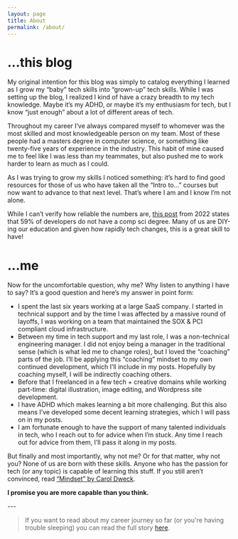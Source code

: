 ```yaml
---
layout: page
title: About
permalink: /about/
---
```

# ...this blog
My original intention for this blog was simply to catalog everything I learned as I grow my “baby” tech skills into “grown-up” tech skills. While I was setting up the blog, I realized I kind of have a crazy breadth to my tech knowledge. Maybe it’s my ADHD, or maybe it’s my enthusiasm for tech, but I know “just enough” about a lot of different areas of tech.

Throughout my career I’ve always compared myself to whomever was the most skilled and most knowledgeable person on my team. Most of these people had a masters degree in computer science, or something like twenty-five years of experience in the industry. This habit of mine caused me to feel like I was less than my teammates, but also pushed me to work harder to learn as much as I could.

As I was trying to grow my skills I noticed something: it’s hard to find good resources for those of us who have taken all the “Intro to…” courses but now want to advance to that next level. That’s where I am and I know I’m not alone.

While I can’t verify how reliable the numbers are, [this post](https://www.codingame.com/work/codingame-and-coderpad-tech-hiring-survey-2023/) from 2022 states that 59% of developers do not have a comp sci degree. Many of us are DIY-ing our education and given how rapidly tech changes, this is a great skill to have!


# ...me
Now for the uncomfortable question, why me? Why listen to anything I have to say? It’s a good question and here’s my answer in point form:

- I spent the last six years working at a large SaaS company. I started in technical support and by the time I was affected by a massive round of layoffs, I was working on a team that maintained the SOX & PCI compliant cloud infrastructure.
- Between my time in tech support and my last role, I was a non-technical engineering manager. I did not enjoy being a manager in the traditional sense (which is what led me to change roles), but I loved the “coaching” parts of the job. I’ll be applying this “coaching” mindset to my own continued development, which I’ll include in my posts. Hopefully by coaching myself, I will be indirectly coaching others.
- Before that I freelanced in a few tech + creative domains while working part-time: digital illustration, image editing, and Wordpress site development.
- I have ADHD which makes learning a bit more challenging. But this also means I’ve developed some decent learning strategies, which I will pass on in my posts.
- I am fortunate enough to have the support of many talented individuals in tech, who I reach out to for advice when I’m stuck. Any time I reach out for advice from them, I’ll pass it along in my posts.

But finally and most importantly, why not me? Or for that matter, why not you? None of us are born with these skills. Anyone who has the passion for tech (or any topic) is capable of learning this stuff. If you still aren’t convinced, read [“Mindset” by Carol Dweck](https://www.indigo.ca/en-ca/mindset-the-new-psychology-of-success/9780345472328.html).

**I promise you are more capable than you think.**

--- <br>

> If you want to read about my career journey so far (or you're having trouble sleeping) you can read the full story [here](about_me.md).